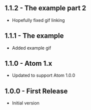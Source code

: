 ## 1.1.2 - The example part 2
* Hopefully fixed gif linking

## 1.1.1 - The example
* Added example gif

## 1.1.0 - Atom 1.x
* Updated to support Atom 1.0.0

## 1.0.0 - First Release
* Initial version